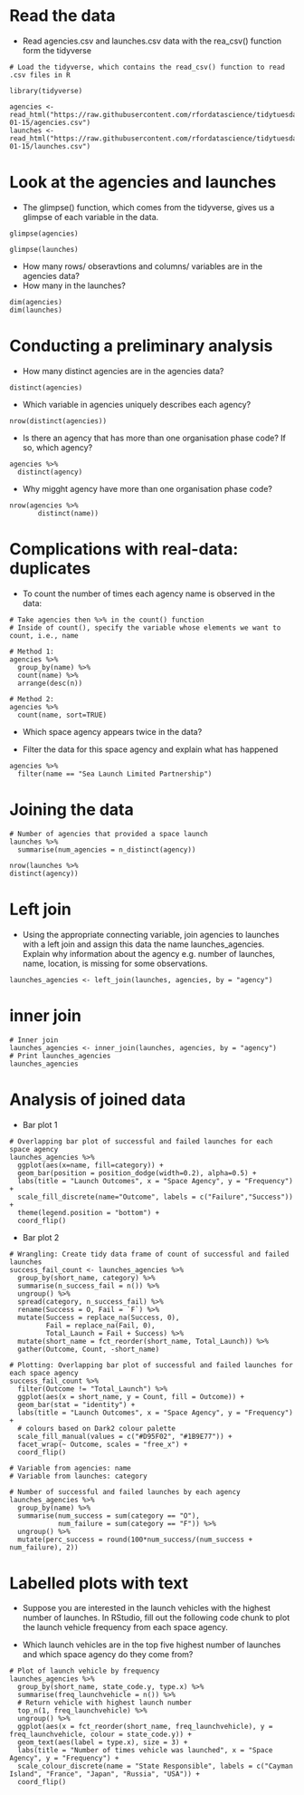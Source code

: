 # Read the data

  * Read agencies.csv and launches.csv data with the rea_csv() function form
    the tidyverse
```{r}
# Load the tidyverse, which contains the read_csv() function to read .csv files in R

library(tidyverse)

agencies <- read_html("https://raw.githubusercontent.com/rfordatascience/tidytuesday/master/data/2019/2019-01-15/agencies.csv")
launches <- read_html("https://raw.githubusercontent.com/rfordatascience/tidytuesday/master/data/2019/2019-01-15/launches.csv")
```

# Look at the agencies and launches

  * The glimpse() function, which comes from the tidyverse, gives us a glimpse
    of each variable in the data.
    
```{r}
glimpse(agencies)

glimpse(launches)
```


  * How many rows/ obseravtions and columns/ variables are in the agencies data?
  * How many in the launches?
```{r}
dim(agencies)
dim(launches)
```

# Conducting a preliminary analysis
  * How many distinct agencies are in the agencies data?
```{r}
distinct(agencies)
```

  * Which variable in agencies uniquely describes each agency?
```{r}
nrow(distinct(agencies))
```
  * Is there an agency that has more than one organisation phase code?
    If so, which agency?
```{r}
agencies %>%
  distinct(agency)
```

  * Why migght agency have more than one organisation phase code?
```{r}
nrow(agencies %>%
       distinct(name))
```


# Complications with real-data: duplicates
  * To count the number of times each agency name is observed in the data:
```{r}
# Take agencies then %>% in the count() function
# Inside of count(), specify the variable whose elements we want to count, i.e., name
```

```{r}
# Method 1:
agencies %>%
  group_by(name) %>%
  count(name) %>%
  arrange(desc(n))
```

```{r}
# Method 2:
agencies %>%
  count(name, sort=TRUE)
```

  * Which space agency appears twice in the data?
  
  * Filter the data for this space agency and explain what has happened
```{r}
agencies %>%
  filter(name == "Sea Launch Limited Partnership")
```


# Joining the data
```{r}
# Number of agencies that provided a space launch
launches %>%
  summarise(num_agencies = n_distinct(agency))
```

```{r}
nrow(launches %>%
distinct(agency))
```


# Left join

  * Using the appropriate connecting variable, join agencies to launches with 
    a left join and assign this data the name launches_agencies.     
    Explain why information about the agency e.g. number of launches, 
    name, location, is missing for some observations.
```{r}
launches_agencies <- left_join(launches, agencies, by = "agency")
```

# inner join

```{r}
# Inner join
launches_agencies <- inner_join(launches, agencies, by = "agency")
# Print launches_agencies
launches_agencies
```


# Analysis of joined data

  * Bar plot 1
```{r}
# Overlapping bar plot of successful and failed launches for each space agency
launches_agencies %>%
  ggplot(aes(x=name, fill=category)) +
  geom_bar(position = position_dodge(width=0.2), alpha=0.5) +
  labs(title = "Launch Outcomes", x = "Space Agency", y = "Frequency") +
  scale_fill_discrete(name="Outcome", labels = c("Failure","Success")) +
  theme(legend.position = "bottom") +
  coord_flip()
```

  * Bar plot 2
```{r}
# Wrangling: Create tidy data frame of count of successful and failed launches
success_fail_count <- launches_agencies %>%
  group_by(short_name, category) %>%
  summarise(n_success_fail = n()) %>%
  ungroup() %>%
  spread(category, n_success_fail) %>%
  rename(Success = O, Fail = `F`) %>%
  mutate(Success = replace_na(Success, 0),
         Fail = replace_na(Fail, 0),
         Total_Launch = Fail + Success) %>%
  mutate(short_name = fct_reorder(short_name, Total_Launch)) %>%
  gather(Outcome, Count, -short_name)
```



```{r}
# Plotting: Overlapping bar plot of successful and failed launches for each space agency
success_fail_count %>%
  filter(Outcome != "Total_Launch") %>%
  ggplot(aes(x = short_name, y = Count, fill = Outcome)) +
  geom_bar(stat = "identity") + 
  labs(title = "Launch Outcomes", x = "Space Agency", y = "Frequency") +
  # colours based on Dark2 colour palette
  scale_fill_manual(values = c("#D95F02", "#1B9E77")) +
  facet_wrap(~ Outcome, scales = "free_x") +
  coord_flip()
```


```{r}
# Variable from agencies: name 
# Variable from launches: category

# Number of successful and failed launches by each agency
launches_agencies %>%
  group_by(name) %>%
  summarise(num_success = sum(category == "O"),
            num_failure = sum(category == "F")) %>%
  ungroup() %>%
  mutate(perc_success = round(100*num_success/(num_success + num_failure), 2))
```


# Labelled plots with text

  * Suppose you are interested in the launch vehicles with the highest number of 
    launches. In RStudio, fill out the following code chunk to plot the launch 
    vehicle frequency from each space agency.

  * Which launch vehicles are in the top five highest number of launches 
    and which space agency do they come from?

```{r}
# Plot of launch vehicle by frequency
launches_agencies %>%
  group_by(short_name, state_code.y, type.x) %>%
  summarise(freq_launchvehicle = n()) %>%
  # Return vehicle with highest launch number
  top_n(1, freq_launchvehicle) %>%
  ungroup() %>% 
  ggplot(aes(x = fct_reorder(short_name, freq_launchvehicle), y = freq_launchvehicle, colour = state_code.y)) +
  geom_text(aes(label = type.x), size = 3) +
  labs(title = "Number of times vehicle was launched", x = "Space Agency", y = "Frequency") +
  scale_colour_discrete(name = "State Responsible", labels = c("Cayman Island", "France", "Japan", "Russia", "USA")) +
  coord_flip()
```